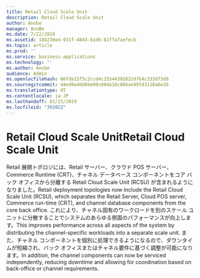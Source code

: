 ```yaml
---
title: Retail Cloud Scale Unit
description: Retail Cloud Scale Unit
author: Annbe
manager: AnnBe
ms.date: 7/22/2018
ms.assetid: 18b230e4-931f-4843-b1d6-81ffa7aefecb
ms.topic: article
ms.prod: ''
ms.service: business-applications
ms.technology: ''
ms.author: Annbe
audience: Admin
ms.openlocfilehash: 66fda15f5c2ccd4c25544392822d764c333d73d9
ms.sourcegitcommit: 44ed9eddd89e00c08da16c86bae997d3110a6e26
ms.translationtype: HT
ms.contentlocale: ja-JP
ms.lasthandoff: 02/15/2019
ms.locfileid: "392022"
---
```

#  <a name="retail-cloud-scale-unit"></a><span data-ttu-id="cebb0-103">Retail Cloud Scale Unit</span><span class="sxs-lookup"><span data-stu-id="cebb0-103">Retail Cloud Scale Unit</span></span>




<span data-ttu-id="cebb0-104">Retail 展開トポロジには、Retail サーバー、クラウド POS サーバー、Commerce Runtime (CRT)、チャネル データベース コンポーネントをコア バック オフィスから分離する Retail Cloud Scale Unit (RCSU) が含まれるようになりました。</span><span class="sxs-lookup"><span data-stu-id="cebb0-104">Retail deployment topologies now include the Retail Cloud Scale Unit (RCSU), which separates the Retail Server, Cloud POS server, Commerce run-time (CRT), and channel database components from the core back office.</span></span> <span data-ttu-id="cebb0-105">これにより、チャネル固有のワークロードを別のスケール ユニットに分散することでシステムのあらゆる側面のパフォーマンスが向上します。</span><span class="sxs-lookup"><span data-stu-id="cebb0-105">This improves performance across all aspects of the system by distributing the channel-specific workloads into a separate scale unit.</span></span> <span data-ttu-id="cebb0-106">また、チャネル コンポーネントを個別に処理できるようになるので、ダウンタイムが短縮され、バック オフィスまたはチャネル要件に基づく調整が可能になります。</span><span class="sxs-lookup"><span data-stu-id="cebb0-106">In addition, the channel components can now be serviced independently, reducing downtime and allowing for coordination based on back-office or channel requirements.</span></span>
